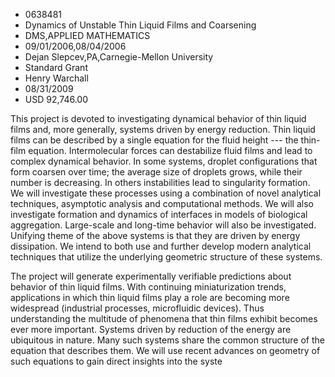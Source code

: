 
* 0638481
* Dynamics of Unstable Thin Liquid Films and Coarsening
* DMS,APPLIED MATHEMATICS
* 09/01/2006,08/04/2006
* Dejan Slepcev,PA,Carnegie-Mellon University
* Standard Grant
* Henry Warchall
* 08/31/2009
* USD 92,746.00

This project is devoted to investigating dynamical behavior of thin liquid films
and, more generally, systems driven by energy reduction. Thin liquid films can
be described by a single equation for the fluid height --- the thin-film
equation. Intermolecular forces can destabilize fluid films and lead to complex
dynamical behavior. In some systems, droplet configurations that form coarsen
over time; the average size of droplets grows, while their number is decreasing.
In others instabilities lead to singularity formation. We will investigate these
processes using a combination of novel analytical techniques, asymptotic
analysis and computational methods. We will also investigate formation and
dynamics of interfaces in models of biological aggregation. Large-scale and
long-time behavior will also be investigated. Unifying theme of the above
systems is that they are driven by energy dissipation. We intend to both use and
further develop modern analytical techniques that utilize the underlying
geometric structure of these systems.

The project will generate experimentally verifiable predictions about behavior
of thin liquid films. With continuing miniaturization trends, applications in
which thin liquid films play a role are becoming more widespread (industrial
processes, microfluidic devices). Thus understanding the multitude of phenomena
that thin films exhibit becomes ever more important. Systems driven by reduction
of the energy are ubiquitous in nature. Many such systems share the common
structure of the equation that describes them. We will use recent advances on
geometry of such equations to gain direct insights into the syste
